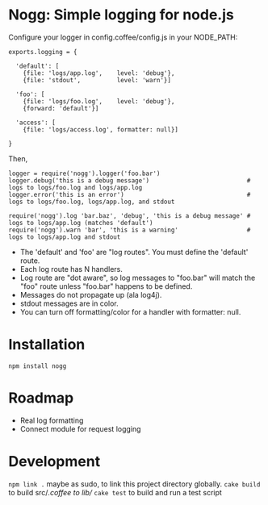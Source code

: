 Nogg: Simple logging for node.js
================================

Configure your logger in config.coffee/config.js in your NODE_PATH:

    exports.logging = {

      'default': [
        {file: 'logs/app.log',    level: 'debug'},
        {file: 'stdout',          level: 'warn'}]

      'foo': [
        {file: 'logs/foo.log',    level: 'debug'},
        {forward: 'default'}]

      'access': [
        {file: 'logs/access.log', formatter: null}]

    }

Then,

    logger = require('nogg').logger('foo.bar')
    logger.debug('this is a debug message')                           # logs to logs/foo.log and logs/app.log
    logger.error('this is an error')                                  # logs to logs/foo.log, logs/app.log, and stdout

    require('nogg').log 'bar.baz', 'debug', 'this is a debug message' # logs to logs/app.log (matches 'default')
    require('nogg').warn 'bar', 'this is a warning'                   # logs to logs/app.log and stdout

 - The 'default' and 'foo' are "log routes". You must define the 'default' route.
 - Each log route has N handlers.
 - Log route are "dot aware", so log messages to "foo.bar" will match the "foo" route unless "foo.bar" happens to be defined.
 - Messages do not propagate up (ala log4j).
 - stdout messages are in color.
 - You can turn off formatting/color for a handler with formatter: null.

Installation
============

    npm install nogg

Roadmap
=======

 - Real log formatting
 - Connect module for request logging

Development
===========

`npm link .` maybe as sudo, to link this project directory globally.
`cake build` to build src/*.coffee to lib/*
`cake test` to build and run a test script
